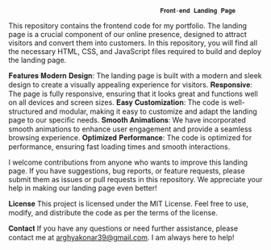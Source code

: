                                               𝐅𝐫𝐨𝐧𝐭-𝐞𝐧𝐝 𝐋𝐚𝐧𝐝𝐢𝐧𝐠 𝐏𝐚𝐠𝐞
                                                      
This repository contains the frontend code for my portfolio. The landing page is a crucial component of our online presence, designed to attract visitors and convert them into customers. In this repository, you will find all the necessary HTML, CSS, and JavaScript files required to build and deploy the landing page.

𝐅𝐞𝐚𝐭𝐮𝐫𝐞𝐬
𝐌𝐨𝐝𝐞𝐫𝐧 𝐃𝐞𝐬𝐢𝐠𝐧: The landing page is built with a modern and sleek design to create a visually appealing experience for visitors.
𝐑𝐞𝐬𝐩𝐨𝐧𝐬𝐢𝐯𝐞: The page is fully responsive, ensuring that it looks great and functions well on all devices and screen sizes.
𝐄𝐚𝐬𝐲 𝐂𝐮𝐬𝐭𝐨𝐦𝐢𝐳𝐚𝐭𝐢𝐨𝐧: The code is well-structured and modular, making it easy to customize and adapt the landing page to our specific needs.
𝐒𝐦𝐨𝐨𝐭𝐡 𝐀𝐧𝐢𝐦𝐚𝐭𝐢𝐨𝐧𝐬: We have incorporated smooth animations to enhance user engagement and provide a seamless browsing experience.
𝐎𝐩𝐭𝐢𝐦𝐢𝐳𝐞𝐝 𝐏𝐞𝐫𝐟𝐨𝐫𝐦𝐚𝐧𝐜𝐞: The code is optimized for performance, ensuring fast loading times and smooth interactions.



I welcome contributions from anyone who wants to improve this landing page. If you have suggestions, bug reports, or feature requests, please submit them as issues or pull requests in this repository. We appreciate your help in making our landing page even better!

𝐋𝐢𝐜𝐞𝐧𝐬𝐞
This project is licensed under the MIT License. Feel free to use, modify, and distribute the code as per the terms of the license.

𝐂𝐨𝐧𝐭𝐚𝐜𝐭
If you have any questions or need further assistance, please contact me at arghyakonar39@gmail.com. I am always here to help!
